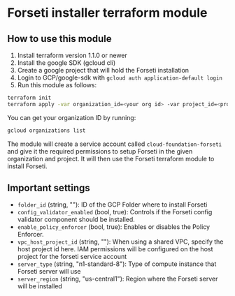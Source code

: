 
# Forseti installer terraform module

## How to use this module
1. Install terraform version 1.1.0 or newer
2. Install the google SDK (gcloud cli)
3. Create a google project that will hold the Forseti installation
4. Login to GCP/google-sdk with `gcloud auth application-default login`
5. Run this module as follows:

```bash
terraform init
terraform apply -var organization_id=<your org id> -var project_id=<project id> -var gsuite_admin_email=<someone@example.org>
```
You can get your organization ID by running:
```bash
gcloud organizations list
```

The module will create a service account called `cloud-foundation-forseti` and give it the required 
permissions to setup Forseti in the given organization and project. It will then use the Forseti terraform
module to install Forseti.

## Important settings

* `folder_id` (string, ""): ID of the GCP Folder where to install Forseti
* `config_validator_enabled` (bool, true): Controls if the Forseti config validator component should be installed. 
* `enable_policy_enforcer` (bool, true): Enables or disables the Policy Enforcer.
* `vpc_host_project_id` (string, ""): When using a shared VPC, specify the host project id here. IAM 
permissions will be configured on the host project for the forseti service account
* `server_type` (string, "n1-standard-8"): Type of compute instance that Forseti server will use
* `server_region` (string, "us-central1"): Region where the Forseti server will be installed
